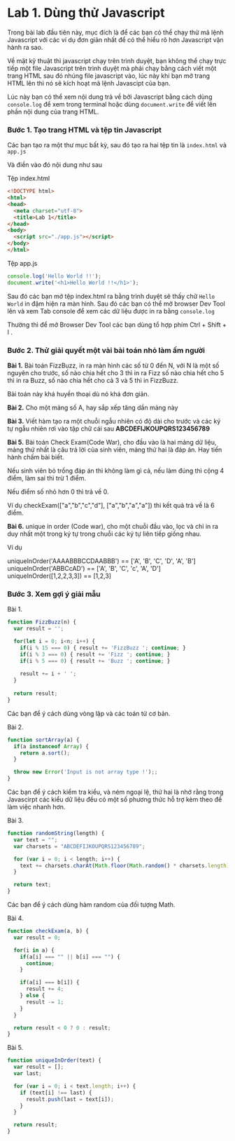# Lab 1. Dùng thử Javascript 

Trong bài lab đầu tiên này, mục đích là để các bạn có thể chạy thử mã lệnh Javascript với các ví dụ đơn giản nhất để có thể hiểu rõ hơn Javascript vận hành ra sao.

Về mặt kỹ thuật thì javascript chạy trên trình duyệt, bạn không thể chạy trực tiếp một file Javascript trên trình duyệt mà phải chạy bằng cách viết một trang HTML sau đó nhúng file javascript vào, lúc này khi bạn mở trang HTML lên thì nó sẽ kích hoạt mã lệnh Javascipt của bạn.

Lúc này bạn có thể xem nội dung trả về bởi Javascript bằng cách dùng `console.log` để xem trong terminal hoặc dùng `document.write` để viết lên phần nội dung của trang HTML.

### Bước 1. Tạo trang HTML và tệp tin Javascript 

Các bạn tạo ra một thư mục bất kỳ, sau đó tạo ra hai tệp tin là `index.html` và `app.js`

Và điền vào đó nội dung như sau 

Tệp index.html 

```html 
<!DOCTYPE html>
<html>
<head>
  <meta charset="utf-8">
  <title>Lab 1</title>
</head>
<body>
  <script src="./app.js"></script>
</body>
</html>
```


Tệp app.js

```js
console.log('Hello World !!');
document.write('<h1>Hello World !!</h1>');
```

Sau đó các bạn mở tệp index.html ra bằng trình duyệt sẽ thấy chữ `Hello World` in đậm hiện ra màn hình. Sau đó các bạn có thể mở browser Dev Tool lên và xem Tab console để xem các dữ liệu được in ra bằng `console.log`

Thường thì để mở Browser Dev Tool các bạn dùng tổ hợp phím Ctrl + Shift + I . 


### Bước 2. Thử giải quyết một vài bài toán nhỏ làm ấm người 

**Bài 1.** Bài toán FizzBuzz, in ra màn hình các số từ 0 đến N, với N là một số nguyên cho trước, số nào chia hết cho 3 thì in ra Fizz số nào chia hết cho 5 thì in ra Buzz, số nào chia hết cho cả 3 và 5 thì in FizzBuzz.

Bài toán này khá huyền thoại dù nó khá đơn giản.

**Bài 2.** Cho một mảng số A, hay sắp xếp tăng dần mảng này 

**Bài 3.** Viết hàm tạo ra một chuỗi ngẫu nhiên có độ dài cho trước và các ký tự ngẫu nhiên rơi vào tập chữ cái sau **ABCDEFIJKOUPQRS123456789**

**Bài 5.** Bài toán Check Exam(Code War), cho đầu vào là hai mảng dữ liệu, mảng thứ nhất là câu trả lời của sinh viên, mảng thứ hai là đáp án. Hay tiến hành chấm bài biết.

Nếu sinh viên bỏ trống đáp án thì không làm gì cả, nếu làm đúng thì cộng 4 điểm, làm sai thì trừ 1 điểm.

Nếu điểm số nhỏ hơn 0 thì trả về 0.

Ví dụ checkExam(["a","b","c","d"], ["a","b","a","a"]) thì kết quả trả về là 6 điểm. 


**Bài 6.** unique in order (Code war), cho một chuỗi đầu vào, lọc và chỉ in ra duy nhất một trong ký tự trong chuỗi các ký tự liên tiếp giống nhau.


 Ví dụ 
 
 uniqueInOrder('AAAABBBCCDAABBB') == ['A', 'B', 'C', 'D', 'A', 'B']
uniqueInOrder('ABBCcAD')   == ['A', 'B', 'C', 'c', 'A', 'D']
uniqueInOrder([1,2,2,3,3])   == [1,2,3]

### Bước 3. Xem gợi ý giải mẫu 

Bài 1.

```js
function FizzBuzz(n) {
  var result = '';

  for(let i = 0; i<n; i++) {
    if(i % 15 === 0) { result += 'FizzBuzz '; continue; }
    if(i % 3 === 0) { result += 'Fizz '; continue; }
    if(i % 5 === 0) { result += 'Buzz '; continue; }
    
    result += i + ' ';
  }
  
  return result;
}
```

Các bạn để ý cách dùng vòng lập và các toán tử cơ bản.

Bài 2.

```js
function sortArray(a) {
  if(a instanceof Array) {
    return a.sort();
  }

  throw new Error('Input is not array type !');;
}
```
Các bạn để ý cách kiểm tra kiểu, và ném ngoại lệ, thứ hai là nhớ rằng trong Javascirpt các kiểu dữ liệu đều có một số phương thức hỗ trợ kèm theo để làm việc nhanh hơn.


Bài 3.

```js
function randomString(length) {
  var text = "";
  var charsets = "ABCDEFIJKOUPQRS123456789";

  for (var i = 0; i < length; i++) {
    text += charsets.charAt(Math.floor(Math.random() * charsets.length));
  }

  return text;
}
```

Các bạn để ý cách dùng hàm random của đối tượng Math.


Bài 4.

```js
function checkExam(a, b) {
  var result = 0;

  for(i in a) {
    if(a[i] === "" || b[i] === "") {
      continue;
    }

    if(a[i] === b[i]) {
      result += 4;
    } else {
      result -= 1;
    }
  }

  return result < 0 ? 0 : result;
}
```

Bài 5.

```js
function uniqueInOrder(text) {
  var result = [];
  var last;

  for (var i = 0; i < text.length; i++) {
    if (text[i] !== last) {
      result.push(last = text[i]);
    }
  }

  return result;
}
```

